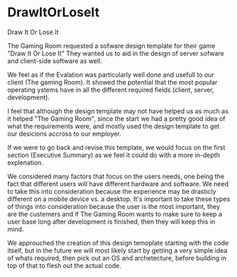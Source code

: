 # DrawItOrLoseIt
Draw It Or Lose It

The Gaming Room requested a sofware design template for their game "Draw It Or Lose It" They wanted us to aid in the design of server sofware and client-side software as well.

We feel as if the Evalation was particularly well done and usefull to our client (The gaming Room). It showed the potential that the most popular operating ystems have in all the different required fields (client, server, development).


I feel that although the design template may not have helped us as much as it helped "The Gaming Room", since the start we had a pretty good idea of what the requirements were, and mostly used the design template to get our desicions accross to our employer.


If we were to go back and revise this template, we would focus on the first section (Executive Summary) as we feel it could do with a more in-depth explenation.

We considered many factors that focus on the users needs, one being the fact that different users will have different hardware and software. We need to take this into consideration because the experience may be drasticly different on a mobile device vs. a desktop. It's important to take these types of things into consideration because the user is the most important, they are the custemers and if The Gaming Room wants to make sure to keep a user base long after development is finished, then they will keep this in mind.

We approuched the creation of this design temoplate starting with the code itself, but in the future we will most likely start by getting a very simple idea of whats required, then pick out an OS and archetecture, before building in top of that to flesh out the actual code.

